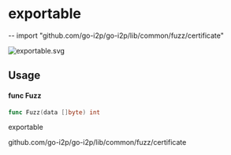 # exportable
--
    import "github.com/go-i2p/go-i2p/lib/common/fuzz/certificate"

![exportable.svg](exportable)



## Usage

#### func  Fuzz

```go
func Fuzz(data []byte) int
```



exportable

github.com/go-i2p/go-i2p/lib/common/fuzz/certificate
